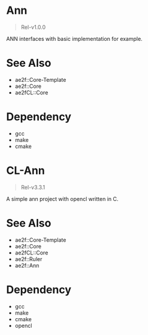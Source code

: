 # Ann
> Rel-v1.0.0

ANN interfaces with basic implementation for example.

# See Also
- ae2f::Core-Template
- ae2f::Core
- ae2fCL::Core

# Dependency
- gcc
- make
- cmake

# CL-Ann
> Rel-v3.3.1

A simple ann project with opencl written in C.

# See Also
- ae2f::Core-Template
- ae2f::Core
- ae2fCL::Core
- ae2f::Ruler
- ae2f::Ann

# Dependency
- gcc
- make
- cmake
- opencl